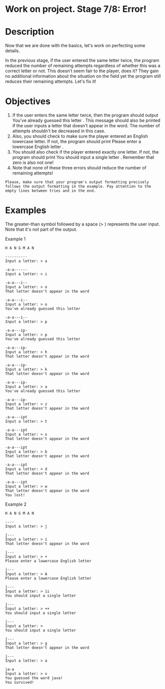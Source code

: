 # Work on project. Stage 7/8: Error! 

# Description

Now that we are done with the basics, let's work on perfecting some details.

In the previous stage, if the user entered the same letter twice, the program reduced the number of remaining attempts regardless of whether this was a correct letter or not. This doesn’t seem fair to the player, does it? They gain no additional information about the situation on the field yet the program still reduces their remaining attempts. Let's fix it!

# Objectives

   1. If the user enters the same letter twice, then the program should output You've already guessed this letter . This message should also be printed if the user inputs a letter that doesn't appear in the word. The number of attempts shouldn't be decreased in this case.
   2. Also, you should check to make sure the player entered an English lowercase letter. If not, the program should print Please enter a lowercase English letter .
   3. You should also check if the player entered exactly one letter. If not, the program should print You should input a single letter . Remember that zero is also not one!
   4. Note that none of these three errors should reduce the number of remaining attempts!

```
Please, make sure that your program's output formatting precisely follows the output formatting in the example. Pay attention to the empty lines between tries and in the end.
```
# Examples

The greater-than symbol followed by a space (> ) represents the user input. Note that it's not part of the output.

Example 1
```
H A N G M A N

----------
Input a letter: > a

-a-a------
Input a letter: > i

-a-a---i--
Input a letter: > o
That letter doesn't appear in the word

-a-a---i--
Input a letter: > o
You've already guessed this letter

-a-a---i--
Input a letter: > p

-a-a---ip-
Input a letter: > p
You've already guessed this letter

-a-a---ip-
Input a letter: > h
That letter doesn't appear in the word

-a-a---ip-
Input a letter: > k
That letter doesn't appear in the word

-a-a---ip-
Input a letter: > a
You've already guessed this letter

-a-a---ip-
Input a letter: > z
That letter doesn't appear in the word

-a-a---ipt
Input a letter: > t

-a-a---ipt
Input a letter: > x
That letter doesn't appear in the word

-a-a---ipt
Input a letter: > b
That letter doesn't appear in the word

-a-a---ipt
Input a letter: > d
That letter doesn't appear in the word

-a-a---ipt
Input a letter: > w
That letter doesn't appear in the word
You lost!
```
Example 2
```
H A N G M A N

----
Input a letter: > j

j---
Input a letter: > i
That letter doesn't appear in the word

j---
Input a letter: > +
Please enter a lowercase English letter

j---
Input a letter: > A
Please enter a lowercase English letter

j---
Input a letter: > ii
You should input a single letter

j---
Input a letter: > ++
You should input a single letter

j---
Input a letter: >
You should input a single letter

j---
Input a letter: > g
That letter doesn't appear in the word

j---
Input a letter: > a

ja-a
Input a letter: > v
You guessed the word java!
You survived!
```
